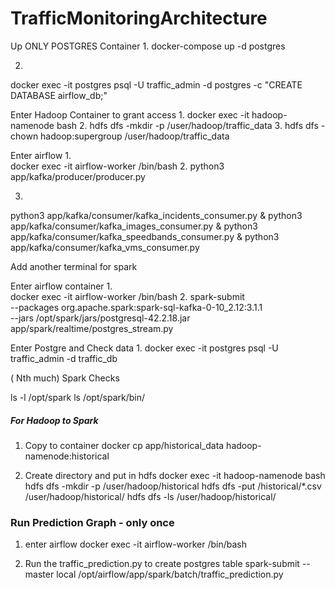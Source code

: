 # TrafficMonitoringArchitecture



Up ONLY POSTGRES Container
1. 
docker-compose up -d postgres

2. 
docker exec -it postgres psql -U traffic_admin -d postgres -c "CREATE DATABASE airflow_db;"



Enter Hadoop Container to grant access 
1. 
docker exec -it hadoop-namenode bash
2. 
hdfs dfs -mkdir -p /user/hadoop/traffic_data
3. 
hdfs dfs -chown hadoop:supergroup /user/hadoop/traffic_data




Enter airflow
1.  
docker exec -it airflow-worker /bin/bash
2. 
python3 app/kafka/producer/producer.py

3. 
python3 app/kafka/consumer/kafka_incidents_consumer.py &
python3 app/kafka/consumer/kafka_images_consumer.py &
python3 app/kafka/consumer/kafka_speedbands_consumer.py &
python3 app/kafka/consumer/kafka_vms_consumer.py 


Add another terminal for spark

Enter airflow container
1.  
docker exec -it airflow-worker /bin/bash
2. 
spark-submit \
    --packages org.apache.spark:spark-sql-kafka-0-10_2.12:3.1.1 \
    --jars /opt/spark/jars/postgresql-42.2.18.jar \
    app/spark/realtime/postgres_stream.py

    

Enter Postgre and Check data
1. 
docker exec -it postgres psql -U traffic_admin -d traffic_db



( Nth much)
Spark Checks

ls -l /opt/spark
ls /opt/spark/bin/


##### For Hadoop to Spark
1. Copy to container
docker cp app/historical_data hadoop-namenode:historical

2. Create directory and put in hdfs
docker exec -it hadoop-namenode bash
hdfs dfs -mkdir -p /user/hadoop/historical
hdfs dfs -put /historical/*.csv /user/hadoop/historical/
hdfs dfs -ls /user/hadoop/historical/ 


### Run Prediction Graph - only once
1. enter airflow
docker exec -it airflow-worker /bin/bash

2. Run the traffic_prediction.py to create postgres table 
spark-submit --master local /opt/airflow/app/spark/batch/traffic_prediction.py